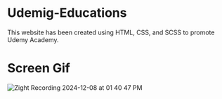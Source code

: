 # Udemig-Educations
This website has been created using HTML, CSS, and SCSS to promote Udemy Academy.
# Screen Gif

![Zight Recording 2024-12-08 at 01 40 47 PM](https://github.com/user-attachments/assets/6f0504c0-490d-4e05-a1b1-da7375144d0e)
